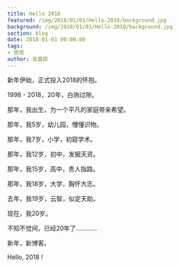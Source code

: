 ```yaml
---
title: Hello 2018
featured: /img/2018/01/01/Hello-2018/background.jpg
background: /img/2018/01/01/Hello-2018/background.jpg
section: blog
date: 2018-01-01 00:00:00
tags:
- 感悟
author: 张喜硕
---
```


新年伊始，正式投入2018的怀抱。

1998 - 2018，20年，白驹过隙。

那年，我出生，为一个平凡的家庭带来希望。

那年，我5岁，幼儿园，懵懂识物。

那年，我7岁，小学，初窥学术。

那年，我12岁，初中，发掘天资。

那年，我15岁，高中，贵人指路。

那年，我18岁，大学，胸怀大志。

去年，我19岁，云智，似定天助。

现在，我20岁。

不知不觉间，已经20年了…………

新年，新博客。

Hello, 2018 !
